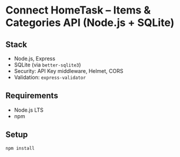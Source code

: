 # Connect HomeTask – Items & Categories API (Node.js + SQLite)

## Stack
- Node.js, Express
- SQLite (via `better-sqlite3`)
- Security: API Key middleware, Helmet, CORS
- Validation: `express-validator`

## Requirements
- Node.js LTS
- npm

## Setup
```bash
npm install
